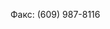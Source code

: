 <Token xmlns:xlink="http://www.w3.org/1999/xlink">Факс: (609) 987-8116</Token>

<!--HONumber=Jul16_HO3-->


